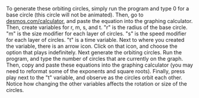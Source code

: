 To generate these orbiting circles, simply run the program and type 0 for a base circle (this circle will not be animated). Then, go to [desmos.com/calculator](url), and paste the equation into the graphing calculator. Then, create variables for r, m, s, and t.
"r" is the radius of the base circle.
"m" is the size modifier for each layer of circles.
"s" is the speed modifier for each layer of circles.
"t" is a time variable. Next to where you created the variable, there is an arrow icon. Click on that icon, and choose the option that plays indefinitely.
Next generate the orbiting circles. Run the program, and type the number of circles that are currently on the graph. Then, copy and paste these equations into the graphing calculator (you may need to reformat some of the exponents and square roots).
Finally, press play next to the "t" variable, and observe as the circles orbit each other. Notice how changing the other variables affects the rotation or size of the circles.
